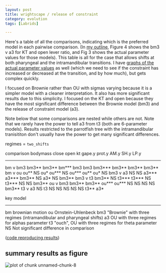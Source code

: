 ```yaml
---
layout: post
title: wrightscape / release of constraint
category: evolution
tags: [Labrids]

---
```


Here's a table of all the comparisons, indicating which is the preferred model in each pairwise comparison.  (In [my outline](https://github.com/cboettig/wrightscape/blob/master/inst/doc/wrightscape_github.md), Figure 4 shows the bm3 v a3 for KT and open lever ratio, and Fig 3 shows the actual parameter values for those models). This table is all for the case that allows shifts at both pharyngeal and the intramandibular transitions. I have [graphs of the actual parameter values](https://github.com/cboettig/wrightscape/blob/d0cab00702be1e552be0ee63524f20da5395d53e/inst/examples/labrid_mc.md) as well (which we need to see if the constraint has increased or decreased at the transition, and by how much), but gets complex quickly.  

I focused on Brownie rather than OU with sigmas varying because it is a simpler model with a cleaner interpretation. It also has more significant results due to this simplicity. I focused on the KT and open because they have the most significant difference between the Brownie model (bm3) and the release of constraint model (a3).     

 Note below that some comparisons are nested while others are not.   Note that we rarely have the power to tell a3 from t3 (both are 6-parameter models).  Results restricted to the parrotfish tree with the intramandibular tranisititon don't usually have the power to get many significant differences. 

regimes = `two_shifts`

comparison   bodymass close   open  kt     gape.y prot.y  AM.y  SH.y  LP.y
------------ -------- -----  -----  -----  -----  ------  ----  ----  ------ 
bm v bm3     bm3**    bm3**  bm***  bm3    bm3    bm3*** bm3**  bm3** bm3**
bm v ou      ou**      NS     ou*   ou***  NS     ou***  ou**   ou*   NS
bm3 v a3     NS        NS    a3***  a3***  bm3**  NS      a3*   NS    bm3**
bm3 v t3     bm3**     NS    t3***  t3***  NS     t3***   NS    NS    bm3**
ou v bm3     bm3**    bm3**  ou***  ou***  NS     NS      NS    NS    bm3**
t3 v a3      NS       t3     NS     NS     NS     NS      NS    t3**  a3* 

key  model 
---  ---------------
bm   brownian motion
ou   Ornstein-Uhlenbeck
bm3  "Brownie" with three regimes (intramandibular and pharyngeal shifts)
a3   OU with three regimes for alphas parameter
t3   "ouch", OU with three regimes for theta parameter
NS   Not significant difference in comparison 

([code reproducing results](https://github.com/cboettig/wrightscape/blob/798f57c18c84866456aafc864cf9b1fcd1ddef13/inst/examples/labrid_power.md))

## summary results as figure

![plot of chunk unnamed-chunk-8](http://farm8.staticflickr.com/7134/7074425683_d4704fd0b3_o.png) 


